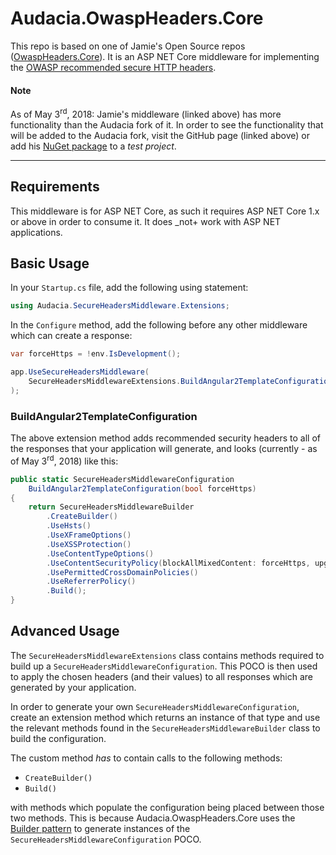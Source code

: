 # Audacia.OwaspHeaders.Core

This repo is based on one of Jamie's Open Source repos ([OwaspHeaders.Core](https://github.com/GaProgMan/OwaspHeaders.Core)). It is an ASP NET Core middleware for implementing the [OWASP recommended secure HTTP headers](https://www.owasp.org/index.php/OWASP_Secure_Headers_Project).

#### Note

As of May 3<sup>rd</sup>, 2018: Jamie's middleware (linked above) has more functionality than the Audacia fork of it. In order to see the functionality that will be added to the Audacia fork, visit the GitHub page (linked above) or add his [NuGet package](https://www.nuget.org/packages/OwaspHeaders.Core/) to a _test project_.

---

## Requirements

This middleware is for ASP NET Core, as such it requires ASP NET Core 1.x or above in order to consume it. It does _not+ work with ASP NET applications.

## Basic Usage

In your `Startup.cs` file, add the following using statement:

``` csharp
using Audacia.SecureHeadersMiddleware.Extensions;
```

In the `Configure` method, add the following before any other middleware which can create a response:

``` csharp
var forceHttps = !env.IsDevelopment();

app.UseSecureHeadersMiddleware(
    SecureHeadersMiddlewareExtensions.BuildAngular2TemplateConfiguration(forceHttps)
);
```

### BuildAngular2TemplateConfiguration

The above extension method adds recommended security headers to all of the responses that your application will generate, and looks (currently - as of May 3<sup>rd</sup>, 2018) like this:

``` csharp
public static SecureHeadersMiddlewareConfiguration
    BuildAngular2TemplateConfiguration(bool forceHttps)
{
    return SecureHeadersMiddlewareBuilder
        .CreateBuilder()
        .UseHsts()
        .UseXFrameOptions()
        .UseXSSProtection()
        .UseContentTypeOptions()
        .UseContentSecurityPolicy(blockAllMixedContent: forceHttps, upgradeInsecureRequests: forceHttps)
        .UsePermittedCrossDomainPolicies()
        .UseReferrerPolicy()
        .Build();
}
```

## Advanced Usage

The `SecureHeadersMiddlewareExtensions` class contains methods required to build up a `SecureHeadersMiddlewareConfiguration`. This POCO is then used to apply the chosen headers (and their values) to all responses which are generated by your application.

In order to generate your own `SecureHeadersMiddlewareConfiguration`, create an extension method which returns an instance of that type and use the relevant methods found in the `SecureHeadersMiddlewareBuilder` class to build the configuration.

The custom method _has_ to contain calls to the following methods:

- `CreateBuilder()`
- `Build()`

with methods which populate the configuration being placed between those two methods. This is because Audacia.OwaspHeaders.Core uses the [Builder pattern](https://en.wikipedia.org/wiki/Builder_pattern) to generate instances of the `SecureHeadersMiddlewareConfiguration` POCO.